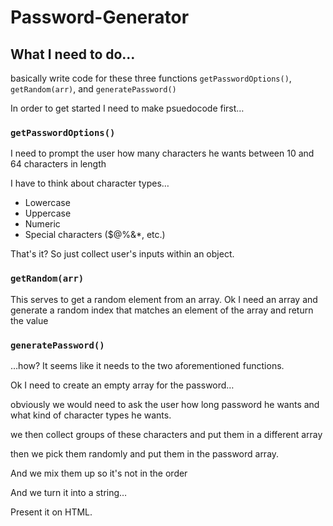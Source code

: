 # Password-Generator

## What I need to do…

basically write code for these three functions `getPasswordOptions()`, `getRandom(arr)`, and `generatePassword()`

In order to get started I need to make psuedocode first…

### `getPasswordOptions()`

I need to prompt the user how many characters he wants between 10 and 64 characters in length

I have to think about character types… 

- Lowercase
- Uppercase
- Numeric
- Special characters ($@%&*, etc.)

That's it? So just collect user's inputs within an object.

### `getRandom(arr)`

This serves to get a random element from an array. Ok I need an array and generate a random index that matches an element of the array and return the value

### `generatePassword()`

…how? It seems like it needs to the two aforementioned functions.

Ok I need to create an empty array for the password…

obviously we would need to ask the user how long password he wants and what kind of character types he wants.

we then collect groups of these characters and put them in a different array

then we pick them randomly and put them in the password array.

And we mix them up so it's not in the order

And we turn it into a string…

Present it on HTML.